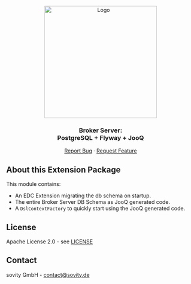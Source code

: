 <!-- PROJECT LOGO -->
<br />
<div align="center">
  <a href="https://github.com/sovity/edc-ce">
    <img src="https://raw.githubusercontent.com/sovity/edc-ui/main/src/assets/images/sovity_logo.svg" alt="Logo" width="300">
  </a>

<h3 align="center">Broker Server:<br />PostgreSQL + Flyway + JooQ</h3>

  <p align="center">
    <a href="https://github.com/sovity/edc-ce/issues/new?template=bug_report.md">Report Bug</a>
    ·
    <a href="https://github.com/sovity/edc-ce/issues/new?template=feature_request.md">Request Feature</a>
  </p>
</div>

## About this Extension Package

This module contains:

- An EDC Extension migrating the db schema on startup.
- The entire Broker Server DB Schema as JooQ generated code.
- A `DslContextFactory` to quickly start using the JooQ generated code.

## License

Apache License 2.0 - see [LICENSE](../../LICENSE)

## Contact

sovity GmbH - contact@sovity.de
